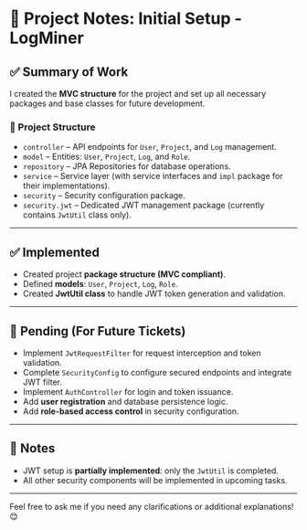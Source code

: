 # 📄 Project Notes: Initial Setup - LogMiner

## ✅ Summary of Work
I created the **MVC structure** for the project and set up all necessary packages and base classes for future development.

### 📂 Project Structure
- `controller` – API endpoints for `User`, `Project`, and `Log` management.
- `model` – Entities: `User`, `Project`, `Log`, and `Role`.
- `repository` – JPA Repositories for database operations.
- `service` – Service layer (with service interfaces and `impl` package for their implementations).
- `security` – Security configuration package.
- `security.jwt` – Dedicated JWT management package (currently contains `JwtUtil` class only).

---

## ✅ Implemented
- Created project **package structure (MVC compliant)**.
- Defined **models**: `User`, `Project`, `Log`, `Role`.
- Created **JwtUtil class** to handle JWT token generation and validation.

---

## 🚧 Pending (For Future Tickets)
- Implement `JwtRequestFilter` for request interception and token validation.
- Complete `SecurityConfig` to configure secured endpoints and integrate JWT filter.
- Implement `AuthController` for login and token issuance.
- Add **user registration** and database persistence logic.
- Add **role-based access control** in security configuration.

---

## 🔧 Notes
- JWT setup is **partially implemented**: only the `JwtUtil` is completed.
- All other security components will be implemented in upcoming tasks.

---

Feel free to ask me if you need any clarifications or additional explanations! 😊
